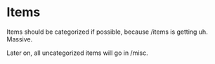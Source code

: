 # Items

Items should be categorized if possible, because /items is getting uh. Massive.

Later on, all uncategorized items will go in /misc.
